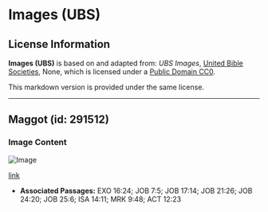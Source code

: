 # Images (UBS)

## License Information

**Images (UBS)** is based on and adapted from: _UBS Images_, [United Bible Societies](https://unitedbiblesocieties.org/), None, which is licensed under a [Public Domain CC0](https://creativecommons.org/public-domain/cc0/).

This markdown version is provided under the same license.



--------------------------------

## Maggot (id: 291512)

### Image Content

![Image](https://cdn.aquifer.bible/aquifer-content/resources/Media/WEB-0612_maggots.jpg)

[link](https://cdn.aquifer.bible/aquifer-content/resources/Media/WEB-0612_maggots.jpg)

* **Associated Passages:** EXO 16:24; JOB 7:5; JOB 17:14; JOB 21:26; JOB 24:20; JOB 25:6; ISA 14:11; MRK 9:48; ACT 12:23

